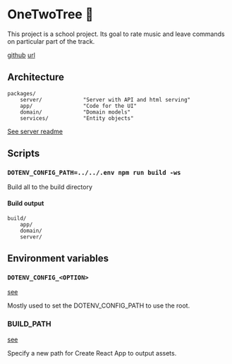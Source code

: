 # OneTwoTree 🌳

This project is a school project. Its goal to rate music and leave commands on particular part of the track.

[github](https://github.com/luukvankooten/onetwotree)
[url](https://lvk-2173630-12tree.herokuapp.com/)

## Architecture

```
packages/
	server/				"Server with API and html serving"
	app/				"Code for the UI"
	domain/				"Domain models"
	services/			"Entity objects"
```

[See server readme](../blob/master/packages/server/README.md)

## Scripts

### `DOTENV_CONFIG_PATH=../../.env npm run build -ws`

Build all to the build directory

#### Build output

```
build/
	app/
	domain/
	server/
```

## Environment variables

### `DOTENV_CONFIG_<OPTION>`

[see](https://www.npmjs.com/package/dotenv)

Mostly used to set the DOTENV_CONFIG_PATH to use the root.

### BUILD_PATH

[see](https://create-react-app.dev/docs/advanced-configuration)

Specify a new path for Create React App to output assets.
